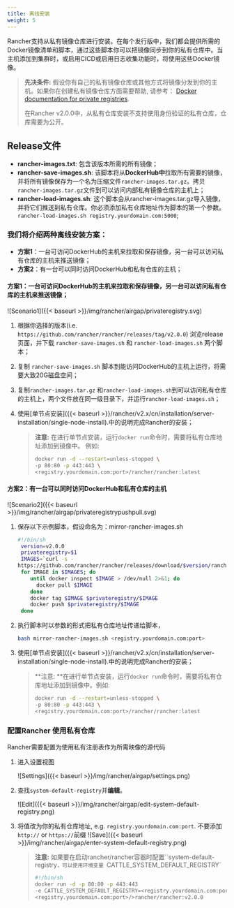 ```yaml
---
title: 离线安装
weight: 5
---
```


Rancher支持从私有镜像仓库进行安装。在每个发行版中，我们都会提供所需的Docker镜像清单和脚本，通过这些脚本你可以把镜像同步到你的私有仓库中。当主机添加到集群时，或启用CICD或启用日志收集功能时，将使用这些Docker镜像。

>**先决条件:** 假设你有自己的私有镜像仓库或其他方式将镜像分发到你的主机。如果你在创建私有镜像仓库方面需要帮助, 请参考： [Docker documentation for private registries](https://docs.docker.com/registry/).
>
>在Rancher v2.0.0中，从私有仓库安装不支持使用身份验证的私有仓库，仓库需要为公开。

## Release文件

- **rancher-images.txt**: 包含该版本所需的所有镜像；
- **rancher-save-images.sh**: 该脚本将从**DockerHub中**拉取所有需要的镜像，并将所有镜像保存为一个名为压缩文件`rancher-images.tar.gz`。拷贝`rancher-images.tar.gz`文件到可以访问内部私有镜像仓库的主机上；
- **rancher-load-images.sh**: 这个脚本会从rancher-images.tar.gz导入镜像，并将它们推送到私有仓库。你必须添加私有仓库地址作为脚本的第一个参数。`rancher-load-images.sh registry.yourdomain.com:5000`;

### 我们将介绍两种离线安装方案：

- **方案1**：一台可访问DockerHub的主机来拉取和保存镜像，另一台可以访问私有仓库的主机来推送镜像；
- **方案2**：有一台可以同时访问DockerHub和私有仓库的主机；

#### **方案1**：一台可访问DockerHub的主机来拉取和保存镜像，另一台可以访问私有仓库的主机来推送镜像；

![Scenario1]({{< baseurl >}}/img/rancher/airgap/privateregistry.svg)

1. 根据你选择的版本(i.e. `https://github.com/rancher/rancher/releases/tag/v2.0.0`) 浏览release页面，并下载 `rancher-save-images.sh` 和 `rancher-load-images.sh` 两个脚本；

2. 复制 `rancher-save-images.sh` 脚本到能访问DockerHub的主机上运行，将需要大致20G磁盘空间；

3. 复制`rancher-images.tar.gz` 和`rancher-load-images.sh`到可以访问私有仓库的主机上，两个文件放在同一级目录下，并运行`rancher-load-images.sh`；

4. 使用[单节点安装]({{< baseurl >}}/rancher/v2.x/cn/installation/server-installation/single-node-install).中的说明完成Rancher的安装；

    >**注意:**
    >在进行单节点安装，运行`docker run`命令时，需要将私有仓库地址添加到镜像中。
    > 例如:
    > ```bash
    >docker run -d --restart=unless-stopped \
    >-p 80:80 -p 443:443 \
    > <registry.yourdomain.com:port>/rancher/rancher:latest
    > ```

#### 方案2：有一台可以同时访问DockerHub和私有仓库的主机

![Scenario2]({{< baseurl >}}/img/rancher/airgap/privateregistrypushpull.svg)

1. 保存以下示例脚本，假设命名为：mirror-rancher-images.sh

    ```bash
    #!/bin/sh
     version=v2.0.0
     privateregistry=$1
     IMAGES=`curl -s -
    https://github.com/rancher/rancher/releases/download/$version/rancher-images.txt`
     for IMAGE in $IMAGES; do
        until docker inspect $IMAGE > /dev/null 2>&1; do
          docker pull $IMAGE
        done
        docker tag $IMAGE $privateregistry/$IMAGE
        docker push $privateregistry/$IMAGE
     done
    ```

2. 执行脚本时以参数的形式把私有仓库地址传递给脚本，

    ```bash
    bash mirror-rancher-images.sh <registry.yourdomain.com:port>
    ```

3. 使用[单节点安装]({{< baseurl >}}/rancher/v2.x/cn/installation/server-installation/single-node-install).中的说明完成Rancher的安装；

    >**注意: **在进行单节点安装，运行`docker run`命令时，需要将私有仓库地址添加到镜像中。例如:
    > ```bash
    >docker run -d --restart=unless-stopped \
    > -p 80:80 -p 443:443 \
    > <registry.yourdomain.com:port>/rancher/rancher:latest
    > ```
  
### 配置Rancher 使用私有仓库

Rancher需要配置为使用私有注册表作为所需映像的源代码

1. 进入设置视图

     ![Settings]({{< baseurl >}}/img/rancher/airgap/settings.png)

2. 查找`system-default-registry`并**编辑**。 

     ![Edit]({{< baseurl >}}/img/rancher/airgap/edit-system-default-registry.png)

3. 将值改为你的私有仓库地址, e.g. `registry.yourdomain.com:port`. 不要添加 `http://` or `https://`前缀
     ![Save]({{< baseurl >}}/img/rancher/airgap/enter-system-default-registry.png)

    >**注意:** 如果要在启动rancher/rancher容器时配置``system-default-registry`，可以使用环境变量
    >`CATTLE_SYSTEM_DEFAULT_REGISTRY`
    >
    >```bash
    >#!/bin/sh
    >docker run -d -p 80:80 -p 443:443 
    >-e CATTLE_SYSTEM_DEFAULT_REGISTRY=<registry.yourdomain.com:port> 
    ><registry.yourdomain.com:port>/>rancher/rancher:v2.0.0
    >```